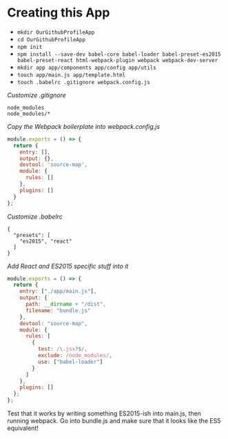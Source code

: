 # Creating this App

- ` mkdir OurGithubProfileApp `
- ` cd OurGithubProfileApp `
- ` npm init `
- ` npm install --save-dev babel-core babel-loader babel-preset-es2015 babel-preset-react html-webpack-plugin webpack webpack-dev-server `
- ` mkdir app app/components app/config app/utils `
- ` touch app/main.js app/template.html `
- ` touch .babelrc .gitignore webpack.config.js `

*Customize .gitignore*

```
node_modules
node_modules/*
```

*Copy the Webpack boilerplate into webpack.config.js*

```js
module.exports = () => {
  return {
    entry: [],
    output: {},
    devtool: 'source-map',
    module: {
      rules: []
    },
    plugins: []
  }
};
```

*Customize .babelrc*

```
{
  "presets": [
    "es2015", "react"
  ]
}
```

*Add React and ES2015 specific stuff into it*

```js
module.exports = () => {
  return {
    entry: ["./app/main.js"],
    output: {
      path: __dirname + "/dist",
      filename: "bundle.js"
    },
    devtool: "source-map",
    module: {
      rules: [
        {
          test: /\.jsx?$/,
          exclude: /node_modules/,
          use: ["babel-loader"]
        }
      ]
    },
    plugins: []
  };
};
```

Test that it works by writing something ES2015-ish into main.js, then running webpack. Go into bundle.js and make sure that it looks like the ES5 equivalent!
